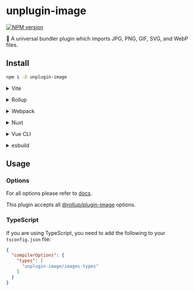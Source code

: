 # unplugin-image

[![NPM version](https://img.shields.io/npm/v/unplugin-image?color=a1b858&label=)](https://www.npmjs.com/package/unplugin-image)

🍣 A universal bundler plugin which imports JPG, PNG, GIF, SVG, and WebP files.

## Install

```bash
npm i -D unplugin-image
```

<details>
<summary>Vite</summary><br>

```ts
// vite.config.ts
import UnpluginImage from 'unplugin-image/vite'

export default defineConfig({
  plugins: [
    {
      ...UnpluginImage({ /* options */ }),
      enforce: 'pre',
    },
  ],
})
```

Example: [`playground/`](./playground/)

<br></details>

<details>
<summary>Rollup</summary><br>

```ts
// rollup.config.js
import UnpluginImage from 'unplugin-image/rollup'

export default {
  plugins: [
    UnpluginImage({ /* options */ }),
  ],
}
```

<br></details>


<details>
<summary>Webpack</summary><br>

```ts
// webpack.config.js
module.exports = {
  /* ... */
  plugins: [
    require('unplugin-image/webpack')({ /* options */ })
  ]
}
```

<br></details>

<details>
<summary>Nuxt</summary><br>

```ts
// nuxt.config.js
export default defineNuxtConfig({
  modules: [
    ['unplugin-image/nuxt', { /* options */ }],
  ],
})
```

> This module works for both Nuxt 2 and [Nuxt Vite](https://github.com/nuxt/vite)

<br></details>

<details>
<summary>Vue CLI</summary><br>

```ts
// vue.config.js
module.exports = {
  configureWebpack: {
    plugins: [
      require('unplugin-image/webpack')({ /* options */ }),
    ],
  },
}
```

<br></details>

<details>
<summary>esbuild</summary><br>

```ts
// esbuild.config.js
import { build } from 'esbuild'
import UnpluginImage from 'unplugin-image/esbuild'

build({
  plugins: [UnpluginImage()],
})
```

<br></details>

## Usage

### Options

For all options please refer to [docs](https://github.com/rollup/plugins/tree/master/packages/image#options).

This plugin accepts all [@rollup/plugin-image](https://github.com/rollup/plugins/tree/master/packages/image#options) options.

### TypeScript

If you are using TypeScript, you need to add the following to your `tsconfig.json` file:

```json
{
  "compilerOptions": {
    "types": [
      "unplugin-image/images-types"
    ]
  }
}
```
